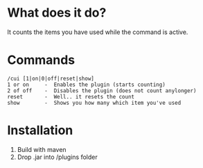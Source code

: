 # What does it do?

It counts the items you have used while the command is active.

# Commands
    /cui [1|on|0|off|reset|show]
    1 or on     -  Enables the plugin (starts counting)
    2 of off    -  Disables the plugin (does not count anylonger)
    reset       -  Well.. it resets the count
    show        -  Shows you how many which item you've used

# Installation

1. Build with maven
2. Drop .jar into /plugins folder